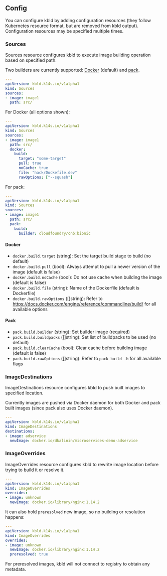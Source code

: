 ## Config

You can configure kbld by adding configuration resources (they follow Kubernetes resource format, but are removed from kbld output). Configuration resources may be specified multiple times.

### Sources

Sources resource configures kbld to execute image building operation based on specified path.

Two builders are currently supported: [Docker](https://docs.docker.com/engine/reference/commandline/cli/) (default) and [pack](https://github.com/buildpack/pack).

```yaml
---
apiVersion: kbld.k14s.io/v1alpha1
kind: Sources
sources:
- image: image1
  path: src/
```

For Docker (all options shown):

```yaml
---
apiVersion: kbld.k14s.io/v1alpha1
kind: Sources
sources:
- image: image1
  path: src/
  docker:
    build:
      target: "some-target"
      pull: true
      noCache: true
      file: "hack/Dockefile.dev"
      rawOptions: ["--squash"]
```

For pack:

```yaml
---
apiVersion: kbld.k14s.io/v1alpha1
kind: Sources
sources:
- image: image1
  path: src/
  pack:
    build:
      builder: cloudfoundry/cnb:bionic
```

#### Docker

- `docker.build.target` (string): Set the target build stage to build (no default)
- `docker.build.pull` (bool): Always attempt to pull a newer version of the image (default is false)
- `docker.build.noCache` (bool): Do not use cache when building the image (default is false)
- `docker.build.file` (string): Name of the Dockerfile (default is Dockerfile)
- `docker.build.rawOptions` ([]string): Refer to https://docs.docker.com/engine/reference/commandline/build/ for all available options

#### Pack

- `pack.build.builder` (string): Set builder image (required)
- `pack.build.buildpacks` ([]string): Set list of buildpacks to be used (no default)
- `pack.build.clearCache` (bool): Clear cache before building image (default is false)
- `pack.build.rawOptions` ([]string): Refer to `pack build -h` for all available flags

### ImageDestinations

ImageDestinations resource configures kbld to push built images to specified location.

Currently images are pushed via Docker daemon for both Docker and pack built images (since pack also uses Docker daemon).

```yaml
---
apiVersion: kbld.k14s.io/v1alpha1
kind: ImageDestinations
destinations:
- image: adservice
  newImage: docker.io/dkalinin/microservices-demo-adservice
```

### ImageOverrides

ImageOverrides resource configures kbld to rewrite image location before trying to build it or resolve it.

```yaml
---
apiVersion: kbld.k14s.io/v1alpha1
kind: ImageOverrides
overrides:
- image: unknown
  newImage: docker.io/library/nginx:1.14.2
```

It can also hold `preresolved` new image, so no building or resolution happens:

```yaml
---
apiVersion: kbld.k14s.io/v1alpha1
kind: ImageOverrides
overrides:
- image: unknown
  newImage: docker.io/library/nginx:1.14.2
  preresolved: true
```

For preresolved images, kbld will not connect to registry to obtain any metadata.

